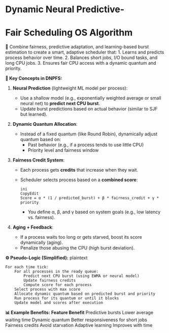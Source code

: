 # Dynamic Neural Predictive-
# Fair Scheduling OS Algorithm
🎯 Combine fairness, predictive adaptation, and learning-based burst estimation to create a smart, adaptive scheduler that: 1. Learns and predicts process behavior over time.  2. Balances short jobs, I/O bound tasks, and long CPU jobs. 3. Ensures fair CPU access with a dynamic quantum and priority.

**🧠 Key Concepts in DNPFS:**

1. **Neural Prediction** (lightweight ML model per process):
    - Use a shallow model (e.g., exponentially weighted average or small neural net) to **predict next CPU burst**.
    - Update burst predictions based on actual behavior (similar to SJF but learned).
2. **Dynamic Quantum Allocation**:
    - Instead of a fixed quantum (like Round Robin), dynamically adjust quantum based on:
        - Past behavior (e.g., if a process tends to use little CPU)
        - Priority level and fairness window
3. **Fairness Credit System**:
    - Each process gets **credits** that increase when they wait.
    - Scheduler selects process based on a **combined score**:
        
        ```
        ini
        CopyEdit
        Score = α * (1 / predicted_burst) + β * fairness_credit + γ * priority
        ```
        
        - You define α, β, and γ based on system goals (e.g., low latency vs. fairness).
          
4. **Aging + Feedback**:
    - If a process waits too long or gets starved, boost its score dynamically (aging).
    - Penalize those abusing the CPU (high burst deviation).


**⚙️ Pseudo-Logic (Simplified):**
plaintext
```
For each time tick:
    For all processes in the ready queue:
        Predict next CPU burst (using EWMA or neural model)
        Update fairness credits
        Compute score for each process
    Select process with max score
    Allocate dynamic quantum based on predicted burst and priority
    Run process for its quantum or until it blocks
    Update model and scores after execution
```


**📊 Example Benefits:**
**Feature	Benefit**
Predictive bursts	  Lower average waiting time
Dynamic quantum	      Better responsiveness for short jobs
Fairness credits	  Avoid starvation
Adaptive learning	  Improves with time
